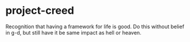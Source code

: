 # project-creed
Recognition that having a framework for life is good. Do this without belief in g-d, but still have it be same impact as hell or heaven. 
